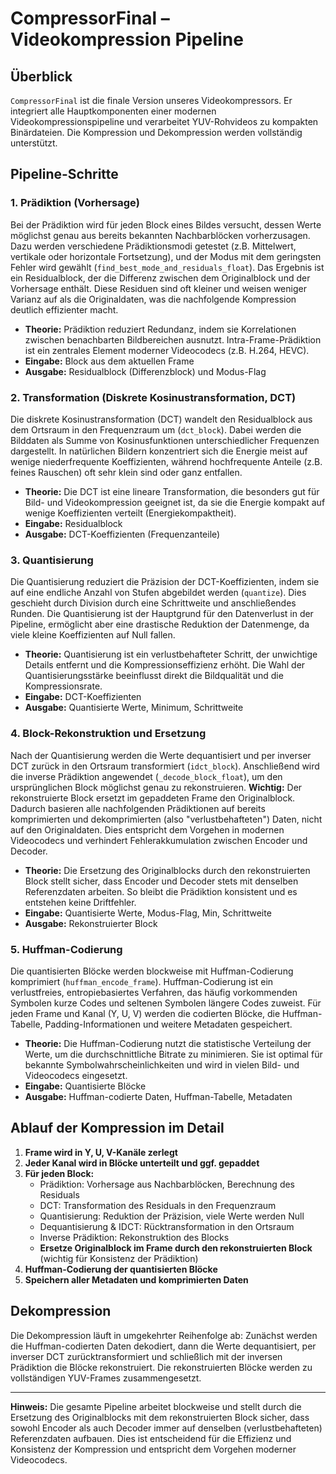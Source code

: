 # CompressorFinal – Videokompression Pipeline

## Überblick

`CompressorFinal` ist die finale Version unseres Videokompressors. Er integriert alle Hauptkomponenten einer modernen Videokompressionspipeline und verarbeitet YUV-Rohvideos zu kompakten Binärdateien. Die Kompression und Dekompression werden vollständig unterstützt.

## Pipeline-Schritte

### 1. Prädiktion (Vorhersage)

Bei der Prädiktion wird für jeden Block eines Bildes versucht, dessen Werte möglichst genau aus bereits bekannten Nachbarblöcken vorherzusagen. Dazu werden verschiedene Prädiktionsmodi getestet (z.B. Mittelwert, vertikale oder horizontale Fortsetzung), und der Modus mit dem geringsten Fehler wird gewählt (`find_best_mode_and_residuals_float`). Das Ergebnis ist ein Residualblock, der die Differenz zwischen dem Originalblock und der Vorhersage enthält. Diese Residuen sind oft kleiner und weisen weniger Varianz auf als die Originaldaten, was die nachfolgende Kompression deutlich effizienter macht.

- **Theorie:** Prädiktion reduziert Redundanz, indem sie Korrelationen zwischen benachbarten Bildbereichen ausnutzt. Intra-Frame-Prädiktion ist ein zentrales Element moderner Videocodecs (z.B. H.264, HEVC).
- **Eingabe:** Block aus dem aktuellen Frame
- **Ausgabe:** Residualblock (Differenzblock) und Modus-Flag

### 2. Transformation (Diskrete Kosinustransformation, DCT)

Die diskrete Kosinustransformation (DCT) wandelt den Residualblock aus dem Ortsraum in den Frequenzraum um (`dct_block`). Dabei werden die Bilddaten als Summe von Kosinusfunktionen unterschiedlicher Frequenzen dargestellt. In natürlichen Bildern konzentriert sich die Energie meist auf wenige niederfrequente Koeffizienten, während hochfrequente Anteile (z.B. feines Rauschen) oft sehr klein sind oder ganz entfallen.

- **Theorie:** Die DCT ist eine lineare Transformation, die besonders gut für Bild- und Videokompression geeignet ist, da sie die Energie kompakt auf wenige Koeffizienten verteilt (Energiekompaktheit).
- **Eingabe:** Residualblock
- **Ausgabe:** DCT-Koeffizienten (Frequenzanteile)

### 3. Quantisierung

Die Quantisierung reduziert die Präzision der DCT-Koeffizienten, indem sie auf eine endliche Anzahl von Stufen abgebildet werden (`quantize`). Dies geschieht durch Division durch eine Schrittweite und anschließendes Runden. Die Quantisierung ist der Hauptgrund für den Datenverlust in der Pipeline, ermöglicht aber eine drastische Reduktion der Datenmenge, da viele kleine Koeffizienten auf Null fallen.

- **Theorie:** Quantisierung ist ein verlustbehafteter Schritt, der unwichtige Details entfernt und die Kompressionseffizienz erhöht. Die Wahl der Quantisierungsstärke beeinflusst direkt die Bildqualität und die Kompressionsrate.
- **Eingabe:** DCT-Koeffizienten
- **Ausgabe:** Quantisierte Werte, Minimum, Schrittweite

### 4. Block-Rekonstruktion und Ersetzung

Nach der Quantisierung werden die Werte dequantisiert und per inverser DCT zurück in den Ortsraum transformiert (`idct_block`). Anschließend wird die inverse Prädiktion angewendet (`_decode_block_float`), um den ursprünglichen Block möglichst genau zu rekonstruieren. **Wichtig:** Der rekonstruierte Block ersetzt im gepaddeten Frame den Originalblock. Dadurch basieren alle nachfolgenden Prädiktionen auf bereits komprimierten und dekomprimierten (also "verlustbehafteten") Daten, nicht auf den Originaldaten. Dies entspricht dem Vorgehen in modernen Videocodecs und verhindert Fehlerakkumulation zwischen Encoder und Decoder.

- **Theorie:** Die Ersetzung des Originalblocks durch den rekonstruierten Block stellt sicher, dass Encoder und Decoder stets mit denselben Referenzdaten arbeiten. So bleibt die Prädiktion konsistent und es entstehen keine Driftfehler.
- **Eingabe:** Quantisierte Werte, Modus-Flag, Min, Schrittweite
- **Ausgabe:** Rekonstruierter Block

### 5. Huffman-Codierung

Die quantisierten Blöcke werden blockweise mit Huffman-Codierung komprimiert (`huffman_encode_frame`). Huffman-Codierung ist ein verlustfreies, entropiebasiertes Verfahren, das häufig vorkommenden Symbolen kurze Codes und seltenen Symbolen längere Codes zuweist. Für jeden Frame und Kanal (Y, U, V) werden die codierten Blöcke, die Huffman-Tabelle, Padding-Informationen und weitere Metadaten gespeichert.

- **Theorie:** Die Huffman-Codierung nutzt die statistische Verteilung der Werte, um die durchschnittliche Bitrate zu minimieren. Sie ist optimal für bekannte Symbolwahrscheinlichkeiten und wird in vielen Bild- und Videocodecs eingesetzt.
- **Eingabe:** Quantisierte Blöcke
- **Ausgabe:** Huffman-codierte Daten, Huffman-Tabelle, Metadaten

## Ablauf der Kompression im Detail

1. **Frame wird in Y, U, V-Kanäle zerlegt**
2. **Jeder Kanal wird in Blöcke unterteilt und ggf. gepaddet**
3. **Für jeden Block:**
   - Prädiktion: Vorhersage aus Nachbarblöcken, Berechnung des Residuals
   - DCT: Transformation des Residuals in den Frequenzraum
   - Quantisierung: Reduktion der Präzision, viele Werte werden Null
   - Dequantisierung & IDCT: Rücktransformation in den Ortsraum
   - Inverse Prädiktion: Rekonstruktion des Blocks
   - **Ersetze Originalblock im Frame durch den rekonstruierten Block** (wichtig für Konsistenz der Prädiktion)
4. **Huffman-Codierung der quantisierten Blöcke**
5. **Speichern aller Metadaten und komprimierten Daten**

## Dekompression

Die Dekompression läuft in umgekehrter Reihenfolge ab: Zunächst werden die Huffman-codierten Daten dekodiert, dann die Werte dequantisiert, per inverser DCT zurücktransformiert und schließlich mit der inversen Prädiktion die Blöcke rekonstruiert. Die rekonstruierten Blöcke werden zu vollständigen YUV-Frames zusammengesetzt.

---

**Hinweis:** Die gesamte Pipeline arbeitet blockweise und stellt durch die Ersetzung des Originalblocks mit dem rekonstruierten Block sicher, dass sowohl Encoder als auch Decoder immer auf denselben (verlustbehafteten) Referenzdaten aufbauen. Dies ist entscheidend für die Effizienz und Konsistenz der Kompression und entspricht dem Vorgehen moderner Videocodecs.
